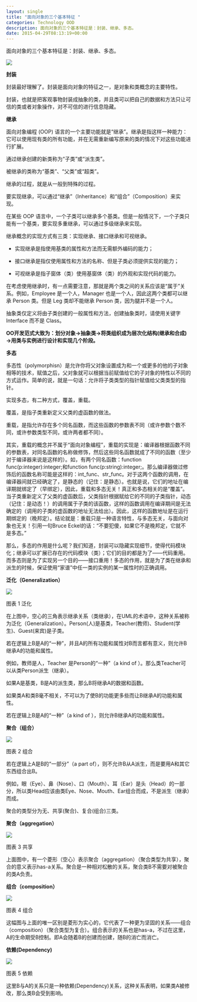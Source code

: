 ```yaml
---
layout: single
title: "面向对象的三个基本特征 "
categories: Technology OOD
description: 面向对象的三个基本特征是：封装、继承、多态。
date: 2015-04-29T08:13:19+00:00
---
```


面向对象的三个基本特征是：封装、继承、多态。

![](http://7xil47.com1.z0.glb.clouddn.com/three_features_o_OOBase.gif)

**封装**

封装最好理解了。封装是面向对象的特征之一，是对象和类概念的主要特性。

封装，也就是把客观事物封装成抽象的类，并且类可以把自己的数据和方法只让可信的类或者对象操作，对不可信的进行信息隐藏。


**继承**

面向对象编程 (OOP) 语言的一个主要功能就是“继承”。继承是指这样一种能力：它可以使用现有类的所有功能，并在无需重新编写原来的类的情况下对这些功能进行扩展。

通过继承创建的新类称为“子类”或“派生类”。

被继承的类称为“基类”、“父类”或“超类”。

继承的过程，就是从一般到特殊的过程。

要实现继承，可以通过“继承”（Inheritance）和“组合”（Composition）来实现。

在某些 OOP 语言中，一个子类可以继承多个基类。但是一般情况下，一个子类只能有一个基类，要实现多重继承，可以通过多级继承来实现。

继承概念的实现方式有三类：实现继承、接口继承和可视继承。

- 实现继承是指使用基类的属性和方法而无需额外编码的能力；
- 接口继承是指仅使用属性和方法的名称、但是子类必须提供实现的能力；

- 可视继承是指子窗体（类）使用基窗体（类）的外观和实现代码的能力。

在考虑使用继承时，有一点需要注意，那就是两个类之间的关系应该是“属于”关系。例如，Employee 是一个人，Manager 也是一个人，因此这两个类都可以继承 Person 类。但是 Leg 类却不能继承 Person 类，因为腿并不是一个人。

抽象类仅定义将由子类创建的一般属性和方法，创建抽象类时，请使用关键字 Interface 而不是 Class。

**OO开发范式大致为：划分对象→抽象类→将类组织成为层次化结构(继承和合成) →用类与实例进行设计和实现几个阶段。**

**多态**

多态性（polymorphisn）是允许你将父对象设置成为和一个或更多的他的子对象相等的技术，赋值之后，父对象就可以根据当前赋值给它的子对象的特性以不同的方式运作。简单的说，就是一句话：允许将子类类型的指针赋值给父类类型的指针。

实现多态，有二种方式，覆盖，重载。

覆盖，是指子类重新定义父类的虚函数的做法。

重载，是指允许存在多个同名函数，而这些函数的参数表不同（或许参数个数不同，或许参数类型不同，或许两者都不同）。

其实，重载的概念并不属于“面向对象编程”，重载的实现是：编译器根据函数不同的参数表，对同名函数的名称做修饰，然后这些同名函数就成了不同的函数（至少对于编译器来说是这样的）。如，有两个同名函数：function func(p:integer):integer;和function func(p:string):integer;。那么编译器做过修饰后的函数名称可能是这样的：int_func、str_func。对于这两个函数的调用，在编译器间就已经确定了，是静态的（记住：是静态）。也就是说，它们的地址在编译期就绑定了（早绑定），因此，重载和多态无关！真正和多态相关的是“覆盖”。当子类重新定义了父类的虚函数后，父类指针根据赋给它的不同的子类指针，动态（记住：是动态！）的调用属于子类的该函数，这样的函数调用在编译期间是无法确定的（调用的子类的虚函数的地址无法给出）。因此，这样的函数地址是在运行期绑定的（晚邦定）。结论就是：重载只是一种语言特性，与多态无关，与面向对象也无关！引用一句Bruce Eckel的话：“不要犯傻，如果它不是晚邦定，它就不是多态。”

那么，多态的作用是什么呢？我们知道，封装可以隐藏实现细节，使得代码模块化；继承可以扩展已存在的代码模块（类）；它们的目的都是为了——代码重用。而多态则是为了实现另一个目的——接口重用！多态的作用，就是为了类在继承和派生的时候，保证使用“家谱”中任一类的实例的某一属性时的正确调用。

**泛化（Generalization）**

![](http://7xil47.com1.z0.glb.clouddn.com/three_features_o_Generalization.gif)

图表 1 泛化

在上图中，空心的三角表示继承关系（类继承），在UML的术语中，这种关系被称为泛化（Generalization）。Person(人)是基类，Teacher(教师)、Student(学生)、Guest(来宾)是子类。

若在逻辑上B是A的“一种”，并且A的所有功能和属性对B而言都有意义，则允许B继承A的功能和属性。

例如，教师是人，Teacher 是Person的“一种”（a kind of ）。那么类Teacher可以从类Person派生（继承）。

如果A是基类，B是A的派生类，那么B将继承A的数据和函数。

如果类A和类B毫不相关，不可以为了使B的功能更多些而让B继承A的功能和属性。

若在逻辑上B是A的“一种”（a kind of ），则允许B继承A的功能和属性。

**聚合（组合）**

![](http://7xil47.com1.z0.glb.clouddn.com/three_features_o_aggregationBase.gif)

图表 2 组合

若在逻辑上A是B的“一部分”（a part of），则不允许B从A派生，而是要用A和其它东西组合出B。

例如，眼（Eye）、鼻（Nose）、口（Mouth）、耳（Ear）是头（Head）的一部分，所以类Head应该由类Eye、Nose、Mouth、Ear组合而成，不是派生（继承）而成。

聚合的类型分为无、共享(聚合)、复合(组合)三类。

**聚合（aggregation）**

![](http://7xil47.com1.z0.glb.clouddn.com/three_features_o_aggregation.gif)

图表 3 共享

上面图中，有一个菱形（空心）表示聚合（aggregation）（聚合类型为共享），聚合的意义表示has-a关系。聚合是一种相对松散的关系，聚合类B不需要对被聚合的类A负责。

**组合（composition）**

![](http://7xil47.com1.z0.glb.clouddn.com/three_features_o_composition.gif)

图表 4 组合

这幅图与上面的唯一区别是菱形为实心的，它代表了一种更为坚固的关系——组合（composition）（聚合类型为复合）。组合表示的关系也是has-a，不过在这里，A的生命期受B控制。即A会随着B的创建而创建，随B的消亡而消亡。

**依赖(Dependency)**

![](http://7xil47.com1.z0.glb.clouddn.com/three_features_o_Dependency.gif)

图表 5 依赖

这里B与A的关系只是一种依赖(Dependency)关系，这种关系表明，如果类A被修改，那么类B会受到影响。


